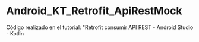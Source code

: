 # Android_KT_Retrofit_ApiRestMock
Código realizado en el tutorial: "Retrofit consumir API REST - Android Studio - Kotlin
